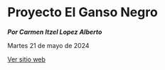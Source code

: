 # Proyecto El Ganso Negro
***Por Carmen Itzel Lopez Alberto***


Martes 21 de mayo de 2024

<a href="https://itzel016.github.io/ganso_negro2_2024/" target="_blank">Ver sitio web</a>
